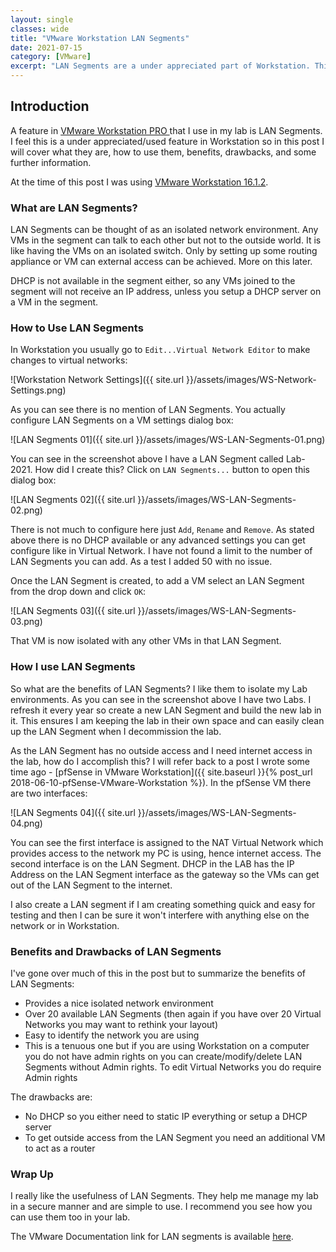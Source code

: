 ```yaml
---
layout: single
classes: wide
title: "VMware Workstation LAN Segments"
date: 2021-07-15
category: [VMware]
excerpt: "LAN Segments are a under appreciated part of Workstation. This post will look into this useful feature"
---
```

## Introduction

A feature in [VMware Workstation PRO ](https://www.vmware.com/uk/products/workstation-pro.html) that I use in my lab is LAN Segments. I feel this is a under appreciated/used feature in Workstation so in this post I will cover what they are, how to use them, benefits, drawbacks, and some further information.

At the time of this post I was using [VMware Workstation 16.1.2](https://docs.vmware.com/en/VMware-Workstation-Pro/16.1.2/rn/VMware-Workstation-1612-Pro-Release-Notes.html).

### What are LAN Segments?

LAN Segments can be thought of as an isolated network environment. Any VMs in the segment can talk to each other but not to the outside world. It is like having the VMs on an isolated switch.  Only by setting up some routing appliance or VM can external access can be achieved. More on this later.

DHCP is not available in the segment either, so any VMs joined to the segment will not receive an IP address, unless you setup a DHCP server on a VM in the segment.

### How to Use LAN Segments

In Workstation you usually go to `Edit...Virtual Network Editor` to make changes to virtual networks:

![Workstation Network Settings]({{ site.url }}/assets/images/WS-Network-Settings.png)

As you can see there is no mention of LAN Segments. You actually configure LAN Segments on a VM settings dialog box:

![LAN Segments 01]({{ site.url }}/assets/images/WS-LAN-Segments-01.png)

You can see in the screenshot above I have a LAN Segment called Lab-2021. How did I create this? Click on `LAN Segments...` button to open this dialog box:

![LAN Segments 02]({{ site.url }}/assets/images/WS-LAN-Segments-02.png)

There is not much to configure here just `Add`, `Rename` and `Remove`. As stated above there is no DHCP available or any advanced settings you can get configure like in Virtual Network. I have not found a limit to the number of LAN Segments you can add. As a test I added 50 with no issue.

Once the LAN Segment is created, to add a VM select an LAN Segment from the drop down and click `OK`:

![LAN Segments 03]({{ site.url }}/assets/images/WS-LAN-Segments-03.png)

That VM is now isolated with any other VMs in that LAN Segment.

### How I use LAN Segments

So what are the benefits of LAN Segments? I like them to isolate my Lab environments. As you can see in the screenshot above I have two Labs. I refresh it every year so create a new LAN Segment and build the new lab in it. This ensures I am keeping the lab in their own space and can easily clean up the LAN Segment when I decommission the lab.

As the LAN Segment has no outside access and I need internet access in the lab, how do I accomplish this? I will refer back to a post I wrote some time ago - [pfSense in VMware Workstation]({{ site.baseurl }}{% post_url 2018-06-10-pfSense-VMware-Workstation %}). In the pfSense VM there are two interfaces:

![LAN Segments 04]({{ site.url }}/assets/images/WS-LAN-Segments-04.png)

You can see the first interface is assigned to the NAT Virtual Network which provides access to the network my PC is using, hence internet access. The second interface is on the LAN Segment. DHCP in the LAB has the IP Address on the LAN Segment interface as the gateway so the VMs can get out of the LAN Segment to the internet.

I also create a LAN segment if I am creating something quick and easy for testing and then I can be sure it won't interfere with anything else on the network or in Workstation.

### Benefits and Drawbacks of LAN Segments

I've gone over much of this in the post but to summarize the benefits of LAN Segments:

- Provides a nice isolated network environment
- Over 20 available LAN Segments (then again if you have over 20 Virtual Networks you may want to rethink your layout)
- Easy to identify the network you are using
- This is a tenuous one but if you are using Workstation on a computer you do not have admin rights on you can create/modify/delete LAN Segments without Admin rights. To edit Virtual Networks you do require Admin rights

The drawbacks are:

- No DHCP so you either need to static IP everything or setup a DHCP server
- To get outside access from the LAN Segment you need an additional VM to act as a router

### Wrap Up

I really like the usefulness of LAN Segments. They help me manage my lab in a secure manner and are simple to use. I recommend you see how you can use them too in your lab.

The VMware Documentation link for LAN segments is available [here](https://docs.vmware.com/en/VMware-Workstation-Pro/16.0/com.vmware.ws.using.doc/GUID-DEE1E2F1-5DA4-4C83-B7C5-A1165C84C757.html).